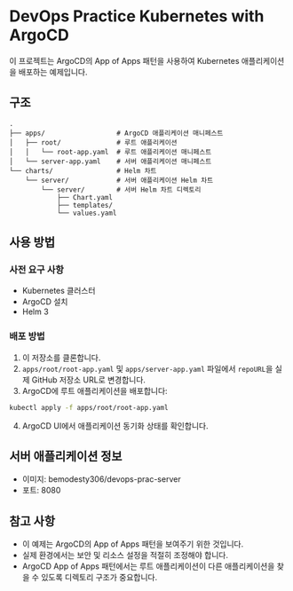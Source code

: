 # DevOps Practice Kubernetes with ArgoCD

이 프로젝트는 ArgoCD의 App of Apps 패턴을 사용하여 Kubernetes 애플리케이션을 배포하는 예제입니다.

## 구조

```
.
├── apps/                  # ArgoCD 애플리케이션 매니페스트
│   ├── root/              # 루트 애플리케이션
│   │   └── root-app.yaml  # 루트 애플리케이션 매니페스트
│   └── server-app.yaml    # 서버 애플리케이션 매니페스트
└── charts/                # Helm 차트
    └── server/            # 서버 애플리케이션 Helm 차트
        └── server/        # 서버 Helm 차트 디렉토리
            ├── Chart.yaml
            ├── templates/
            └── values.yaml
```

## 사용 방법

### 사전 요구 사항

- Kubernetes 클러스터
- ArgoCD 설치
- Helm 3

### 배포 방법

1. 이 저장소를 클론합니다.
2. `apps/root/root-app.yaml` 및 `apps/server-app.yaml` 파일에서 `repoURL`을 실제 GitHub 저장소 URL로 변경합니다.
3. ArgoCD에 루트 애플리케이션을 배포합니다:

```bash
kubectl apply -f apps/root/root-app.yaml
```

4. ArgoCD UI에서 애플리케이션 동기화 상태를 확인합니다.

## 서버 애플리케이션 정보

- 이미지: bemodesty306/devops-prac-server
- 포트: 8080

## 참고 사항

- 이 예제는 ArgoCD의 App of Apps 패턴을 보여주기 위한 것입니다.
- 실제 환경에서는 보안 및 리소스 설정을 적절히 조정해야 합니다.
- ArgoCD App of Apps 패턴에서는 루트 애플리케이션이 다른 애플리케이션을 찾을 수 있도록 디렉토리 구조가 중요합니다.
